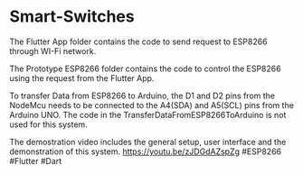 # Smart-Switches
The Flutter App folder contains the code to send request to ESP8266 through WI-Fi network. 

The Prototype ESP8266 folder contains the code to control the ESP8266 using the request from the Flutter App.

To transfer Data from ESP8266 to Arduino, the D1 and D2 pins from the NodeMcu needs to be connected to 
the A4(SDA) and A5(SCL) pins from the Arduino UNO. The code in the TransferDataFromESP8266ToArduino is not used for this system.

The demostration video includes the general setup, user interface and the demonstration of this system.
https://youtu.be/zJDGdAZspZg 
#ESP8266 #Flutter #Dart
